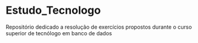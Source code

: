 # Estudo_Tecnologo
Repositório dedicado a resolução de exercícios propostos durante o curso superior de tecnólogo em banco de dados
